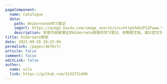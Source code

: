 ```yaml
---
pageComponent:
  name: Catalogue
  data:
    path: 《Hibernate》学习笔记
    imgUrl: https://gimg2.baidu.com/image_search/src=http%3A%2F%2Fwww.51wendang.com%2Fpic%2F2daa7d80adba570287781340%2F1-399-png_6_0_0_0_0_0_0_1440_810-311-0-867-311.jpg&refer=http%3A%2F%2Fwww.51wendang.com&app=2002&size=f9999,10000&q=a80&n=0&g=0n&fmt=jpeg?sec=1635388121&t=62e582a0d331fbfc070842455fdf83e8
    description: 本章内容是博主的Hibernate框架的学习笔记，非教程文档，请以官方文档为准。
title: Hibernate框架
date: 2021-09-28 10:22:04
permalink: /pages/ab76c7/
article: false
comment: false
editLink: false
author:
  name: nilu
  link: https://github.com/3232731490
---
```


